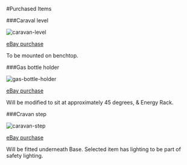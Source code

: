 #Purchased Items

###Caraval level

![caravan-level](../_images/caravan-level.jpeg)

[eBay purchase](https://www.ebay.com.au/itm/125243519326)

To be mounted on benchtop.

###Gas bottle holder

![gas-bottle-holder](../_images/gas-bottle-holder.jpeg)

[eBay purchase](https://www.ebay.com.au/itm/254621457008)

Will be modified to sit at approximately 45 degrees, & Energy Rack.

###Cravan step

![caravan-step](../_images/caravan-step.jpeg)

[eBay purchase](https://www.ebay.com.au/itm/293101007284)

Will be fitted underneath Base. Selected item has lighting to be part of safety lighting.
